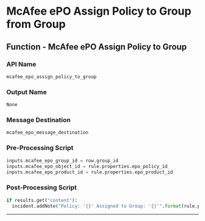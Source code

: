 <!--
    DO NOT MANUALLY EDIT THIS FILE
    THIS FILE IS AUTOMATICALLY GENERATED WITH resilient-sdk codegen
-->

# McAfee ePO Assign Policy to Group from Group

## Function - McAfee ePO Assign Policy to Group

### API Name
`mcafee_epo_assign_policy_to_group`

### Output Name
`None`

### Message Destination
`mcafee_epo_message_destination`

### Pre-Processing Script
```python
inputs.mcafee_epo_group_id = row.group_id
inputs.mcafee_epo_object_id = rule.properties.epo_policy_id
inputs.mcafee_epo_product_id = rule.properties.epo_product_id
```

### Post-Processing Script
```python
if results.get("content"):
  incident.addNote("Policy: '{}' Assigned to Group: '{}'".format(rule.properties.epo_policy_id, row.group_id))
```

---

